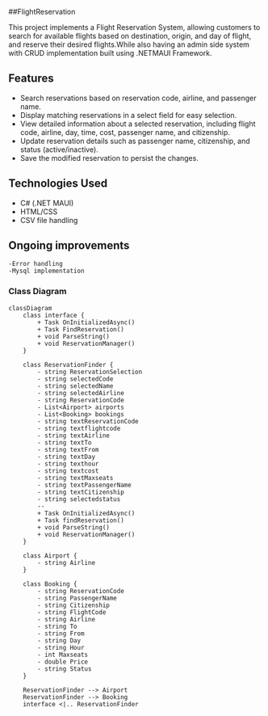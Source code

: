 ##FlightReservation

This project implements a Flight Reservation System, allowing customers to search for available flights based on destination, origin, and day of flight, and reserve their desired flights.While also having an admin side system with CRUD implementation built using .NETMAUI Framework.

## Features

- Search reservations based on reservation code, airline, and passenger name.
- Display matching reservations in a select field for easy selection.
- View detailed information about a selected reservation, including flight code, airline, day, time, cost, passenger name, and citizenship.
- Update reservation details such as passenger name, citizenship, and status (active/inactive).
- Save the modified reservation to persist the changes.

## Technologies Used

- C# (.NET MAUI)
- HTML/CSS
- CSV file handling

## Ongoing improvements
    -Error handling
    -Mysql implementation

### Class Diagram 

```mermaid
classDiagram
    class interface {
        + Task OnInitializedAsync()
        + Task FindReservation()
        + void ParseString()
        + void ReservationManager()
    }

    class ReservationFinder {
        - string ReservationSelection
        - string selectedCode
        - string selectedName
        - string selectedAirline
        - string ReservationCode
        - List<Airport> airports
        - List<Booking> bookings
        - string textReservationCode
        - string textflightcode
        - string textAirline
        - string textTo
        - string textFrom
        - string textDay
        - string texthour
        - string textcost
        - string textMaxseats
        - string textPassengerName
        - string textCitizenship
        - string selectedstatus
        --
        + Task OnInitializedAsync()
        + Task findReservation()
        + void ParseString()
        + void ReservationManager()
    }

    class Airport {
        - string Airline
    }

    class Booking {
        - string ReservationCode
        - string PassengerName
        - string Citizenship
        - string FlightCode
        - string Airline
        - string To
        - string From
        - string Day
        - string Hour
        - int Maxseats
        - double Price
        - string Status
    }

    ReservationFinder --> Airport
    ReservationFinder --> Booking
    interface <|.. ReservationFinder
